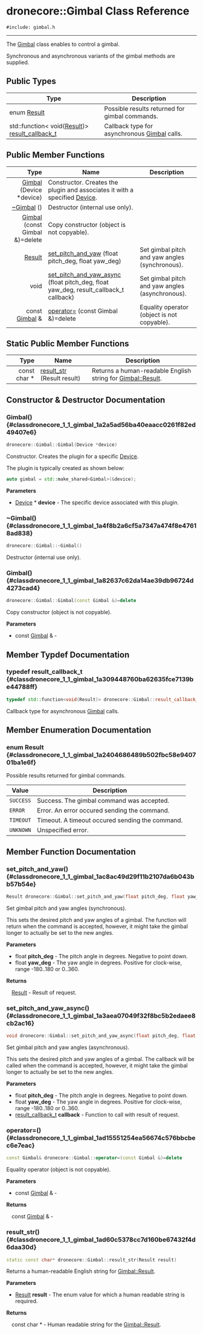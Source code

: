 # dronecore::Gimbal Class Reference
`#include: gimbal.h`

----


The [Gimbal](classdronecore_1_1_gimbal.md) class enables to control a gimbal. 


Synchronous and asynchronous variants of the gimbal methods are supplied. 


## Public Types


Type | Description
--- | ---
enum [Result](#classdronecore_1_1_gimbal_1a2404686489b502fbc58e940701ba1e6f) | Possible results returned for gimbal commands.
std::function< void([Result](classdronecore_1_1_gimbal.md#classdronecore_1_1_gimbal_1a2404686489b502fbc58e940701ba1e6f))> [result_callback_t](#classdronecore_1_1_gimbal_1a309448760ba62635fce7139be44788ff) | Callback type for asynchronous [Gimbal](classdronecore_1_1_gimbal.md) calls.

## Public Member Functions


Type | Name | Description
---: | --- | ---
| [Gimbal](#classdronecore_1_1_gimbal_1a2a5ad56ba40eaacc0261f82ed49407e6) (Device *device) | Constructor. Creates the plugin and associates it with a specified [Device](classdronecore_1_1_device.md).
| [~Gimbal](#classdronecore_1_1_gimbal_1a4f8b2a6cf5a7347a474f8e47618ad838) () | Destructor (internal use only).
| [Gimbal](#classdronecore_1_1_gimbal_1a82637c62da14ae39db96724d4273cad4) (const Gimbal &)=delete | Copy constructor (object is not copyable).
[Result](classdronecore_1_1_gimbal.md#classdronecore_1_1_gimbal_1a2404686489b502fbc58e940701ba1e6f) | [set_pitch_and_yaw](#classdronecore_1_1_gimbal_1ac8ac49d29f11b2107da6b043bb57b54e) (float pitch_deg, float yaw_deg) | Set gimbal pitch and yaw angles (synchronous).
void | [set_pitch_and_yaw_async](#classdronecore_1_1_gimbal_1a3aea07049f32f8bc5b2edaee8cb2ac16) (float pitch_deg, float yaw_deg, result_callback_t callback) | Set gimbal pitch and yaw angles (asynchronous).
const [Gimbal](classdronecore_1_1_gimbal.md) & | [operator=](#classdronecore_1_1_gimbal_1ad15551254ea56674c576bbcbec6e7eac) (const Gimbal &)=delete | Equality operator (object is not copyable).

## Static Public Member Functions


Type | Name | Description
---: | --- | ---
const char * | [result_str](#classdronecore_1_1_gimbal_1ad60c5378cc7d160be67432f4d6daa30d) (Result result) | Returns a human-readable English string for [Gimbal::Result](classdronecore_1_1_gimbal.md#classdronecore_1_1_gimbal_1a2404686489b502fbc58e940701ba1e6f).


## Constructor & Destructor Documentation


### Gimbal() {#classdronecore_1_1_gimbal_1a2a5ad56ba40eaacc0261f82ed49407e6}
```cpp
dronecore::Gimbal::Gimbal(Device *device)
```

Constructor. Creates the plugin for a specific [Device](classdronecore_1_1_device.md).

The plugin is typically created as shown below: 

```cpp
auto gimbal = std::make_shared<Gimbal>(&device);
```


**Parameters**

* [Device](classdronecore_1_1_device.md) * **device** - The specific device associated with this plugin.

### ~Gimbal() {#classdronecore_1_1_gimbal_1a4f8b2a6cf5a7347a474f8e47618ad838}
```cpp
dronecore::Gimbal::~Gimbal()
```


Destructor (internal use only).


### Gimbal() {#classdronecore_1_1_gimbal_1a82637c62da14ae39db96724d4273cad4}
```cpp
dronecore::Gimbal::Gimbal(const Gimbal &)=delete
```


Copy constructor (object is not copyable).


**Parameters**

* const [Gimbal](classdronecore_1_1_gimbal.md) & - 

## Member Typdef Documentation


### typedef result_callback_t {#classdronecore_1_1_gimbal_1a309448760ba62635fce7139be44788ff}

```cpp
typedef std::function<void(Result)> dronecore::Gimbal::result_callback_t
```


Callback type for asynchronous [Gimbal](classdronecore_1_1_gimbal.md) calls.


## Member Enumeration Documentation


### enum Result {#classdronecore_1_1_gimbal_1a2404686489b502fbc58e940701ba1e6f}


Possible results returned for gimbal commands.


Value | Description
--- | ---
<span id="classdronecore_1_1_gimbal_1a2404686489b502fbc58e940701ba1e6fad0749aaba8b833466dfcbb0428e4f89c"></span> `SUCCESS` | Success. The gimbal command was accepted. 
<span id="classdronecore_1_1_gimbal_1a2404686489b502fbc58e940701ba1e6fabb1ca97ec761fc37101737ba0aa2e7c5"></span> `ERROR` | Error. An error occured sending the command. 
<span id="classdronecore_1_1_gimbal_1a2404686489b502fbc58e940701ba1e6fa070a0fb40f6c308ab544b227660aadff"></span> `TIMEOUT` | Timeout. A timeout occured sending the command. 
<span id="classdronecore_1_1_gimbal_1a2404686489b502fbc58e940701ba1e6fa696b031073e74bf2cb98e5ef201d4aa3"></span> `UNKNOWN` | Unspecified error. 

## Member Function Documentation


### set_pitch_and_yaw() {#classdronecore_1_1_gimbal_1ac8ac49d29f11b2107da6b043bb57b54e}
```cpp
Result dronecore::Gimbal::set_pitch_and_yaw(float pitch_deg, float yaw_deg)
```


Set gimbal pitch and yaw angles (synchronous).

This sets the desired pitch and yaw angles of a gimbal. The function will return when the command is accepted, however, it might take the gimbal longer to actually be set to the new angles.

**Parameters**

* float **pitch_deg** - The pitch angle in degrees. Negative to point down.
* float **yaw_deg** - The yaw angle in degrees. Positive for clock-wise, range -180..180 or 0..360.

**Returns**

&emsp;[Result](classdronecore_1_1_gimbal.md#classdronecore_1_1_gimbal_1a2404686489b502fbc58e940701ba1e6f) - Result of request.

### set_pitch_and_yaw_async() {#classdronecore_1_1_gimbal_1a3aea07049f32f8bc5b2edaee8cb2ac16}
```cpp
void dronecore::Gimbal::set_pitch_and_yaw_async(float pitch_deg, float yaw_deg, result_callback_t callback)
```


Set gimbal pitch and yaw angles (asynchronous).

This sets the desired pitch and yaw angles of a gimbal. The callback will be called when the command is accepted, however, it might take the gimbal longer to actually be set to the new angles.

**Parameters**

* float **pitch_deg** - The pitch angle in degrees. Negative to point down.
* float **yaw_deg** - The yaw angle in degrees. Positive for clock-wise, range -180..180 or 0..360.
* [result_callback_t](classdronecore_1_1_gimbal.md#classdronecore_1_1_gimbal_1a309448760ba62635fce7139be44788ff) **callback** - Function to call with result of request.

### operator=() {#classdronecore_1_1_gimbal_1ad15551254ea56674c576bbcbec6e7eac}
```cpp
const Gimbal& dronecore::Gimbal::operator=(const Gimbal &)=delete
```


Equality operator (object is not copyable).


**Parameters**

* const [Gimbal](classdronecore_1_1_gimbal.md) & - 

**Returns**

&emsp;const [Gimbal](classdronecore_1_1_gimbal.md) & - 

### result_str() {#classdronecore_1_1_gimbal_1ad60c5378cc7d160be67432f4d6daa30d}
```cpp
static const char* dronecore::Gimbal::result_str(Result result)
```


Returns a human-readable English string for [Gimbal::Result](classdronecore_1_1_gimbal.md#classdronecore_1_1_gimbal_1a2404686489b502fbc58e940701ba1e6f).


**Parameters**

* [Result](classdronecore_1_1_gimbal.md#classdronecore_1_1_gimbal_1a2404686489b502fbc58e940701ba1e6f) **result** - The enum value for which a human readable string is required.

**Returns**

&emsp;const char * - Human readable string for the [Gimbal::Result](classdronecore_1_1_gimbal.md#classdronecore_1_1_gimbal_1a2404686489b502fbc58e940701ba1e6f).